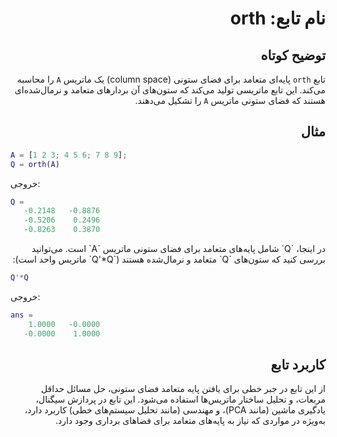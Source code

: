 
<div dir="rtl">

# نام تابع: orth

## توضیح کوتاه
تابع `orth` پایه‌ای متعامد برای فضای ستونی (column space) یک ماتریس `A` را محاسبه می‌کند. این تابع ماتریسی تولید می‌کند که ستون‌های آن بردارهای متعامد و نرمال‌شده‌ای هستند که فضای ستونی ماتریس `A` را تشکیل می‌دهند.

## مثال
<div dir="ltr">

```matlab
A = [1 2 3; 4 5 6; 7 8 9];
Q = orth(A)
```

خروجی:
```matlab
Q =
   -0.2148   -0.8876
   -0.5206    0.2496
   -0.8263    0.3870
```

</div>
در اینجا، `Q` شامل پایه‌های متعامد برای فضای ستونی ماتریس `A` است. می‌توانید بررسی کنید که ستون‌های `Q` متعامد و نرمال‌شده هستند (`Q'*Q` ماتریس واحد است):
<div dir="ltr">

```matlab
Q'*Q
```

خروجی:
```matlab
ans =
    1.0000   -0.0000
   -0.0000    1.0000
```

</div>

## کاربرد تابع
از این تابع در جبر خطی برای یافتن پایه متعامد فضای ستونی، حل مسائل حداقل مربعات، و تحلیل ساختار ماتریس‌ها استفاده می‌شود. این تابع در پردازش سیگنال، یادگیری ماشین (مانند PCA)، و مهندسی (مانند تحلیل سیستم‌های خطی) کاربرد دارد، به‌ویژه در مواردی که نیاز به پایه‌های متعامد برای فضاهای برداری وجود دارد.

</div>
